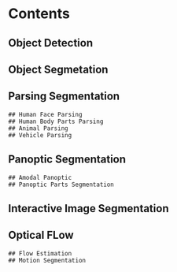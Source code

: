 # Contents

## Object Detection

## Object Segmetation

## Parsing Segmentation

    ## Human Face Parsing 
    ## Human Body Parts Parsing 
    ## Animal Parsing 
    ## Vehicle Parsing 

## Panoptic Segmentation

    ## Amodal Panoptic 
    ## Panoptic Parts Segmentation

## Interactive Image Segmentation

## Optical FLow

    ## Flow Estimation 
    ## Motion Segmentation
    
